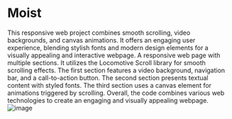 # Moist
This responsive web project combines smooth scrolling, video backgrounds, and canvas animations. It offers an engaging user experience, blending stylish fonts and modern design elements for a visually appealing and interactive webpage.
A responsive web page with multiple sections. It utilizes the Locomotive Scroll library for smooth scrolling effects. The first section features a video background, navigation bar, and a call-to-action button. The second section presents textual content with styled fonts. The third section uses a canvas element for animations triggered by scrolling. Overall, the code combines various web technologies to create an engaging and visually appealing webpage.
![image](https://github.com/aritradey-CS/Moist/assets/81703791/fb7e8dba-ea69-45e0-bcdc-6139682e31d9)
